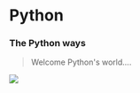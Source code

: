 # Python

### The Python ways

> Welcome Python's world....

[![](https://i.imgur.com/vi6bEl1.jpeg)](http://https://i.imgur.com/vi6bEl1.jpeg)

